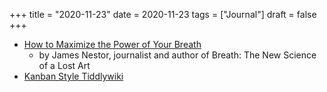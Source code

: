 +++
title = "2020-11-23"
date = 2020-11-23
tags = ["Journal"]
draft = false
+++

-   [How to Maximize the Power of Your Breath](https://player.fm/series/the-goop-podcast/how-to-maximize-the-power-of-your-breath)
    -   by James Nestor, journalist and author of Breath: The New Science of a Lost Art
-   [Kanban Style Tiddlywiki](https://reidgould.github.io/tiddlywiki-dropboard/)